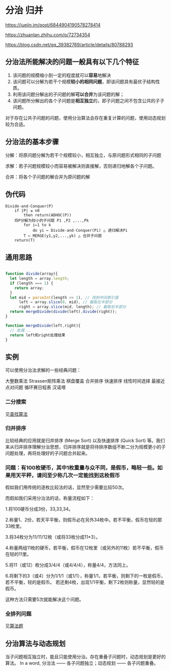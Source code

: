 # 分治 归并

<https://juejin.im/post/6844904190578278414>

<https://zhuanlan.zhihu.com/p/72734354>

<https://blog.csdn.net/qq_39382769/article/details/80788293>

## 分治法所能解决的问题一般具有以下几个特征

1. 该问题的规模缩小到一定的程度就可以**容易**地解决
2. 该问题可以分解为若干个规模**较小的相同问题**，即该问题具有最优子结构性质。
3. 利用该问题分解出的子问题的解**可以合并**为该问题的解；
4. 该问题所分解出的各个子问题是**相互独立**的，即子问题之间不包含公共的子子问题。

对于存在公共子问题的问题，使用分治算法会存在重复计算的问题，使用动态规划较为合适。

## 分治法的基本步骤

分解：将原问题分解为若干个规模较小，相互独立，与原问题形式相同的子问题

求解：若子问题规模较小而容易被解决则直接解，否则递归地解各个子问题。

合并：将各个子问题的解合并为原问题的解

## 伪代码

```
Divide-and-Conquer(P)
    if |P| ≤ n0
        then return(ADHOC(P))
    将P分解为较小的子问题 P1 ,P2 ,...,Pk
        for i←1 to k
            do yi ← Divide-and-Conquer(Pi) △ 递归解决Pi
        T ← MERGE(y1,y2,...,yk) △ 合并子问题
    return(T)
```

## 通用思路

```js

function divide(array){
  let length = array.length;
  if (length === 1) {
    return array;
  }
  let mid = parseInt(length >> 1), // 找到中间索引值
      left = array.slice(0, mid), // 截取左半部分
      right = array.slice(mid, length); // 截取右半部分
  return mergeDivide(divide(left),divide(right));
}

function mergeDivide(left,right){
  // 处理...
  return left和right处理结果
}
```

## 实例

可以使用分治法求解的一些经典问题：

大整数乘法
Strassen矩阵乘法
棋盘覆盖
合并排序
快速排序
线性时间选择
最接近点对问题
循环赛日程表
汉诺塔

### 二分搜索

见[查找算法](./search.md)

### 归并排序

比较经典的应用就是归并排序 (Merge Sort) 以及快速排序 (Quick Sort) 等。我们来从归并排序理解分治思想，归并排序就是将待排序数组不断二分为规模更小的子问题处理，再将处理好的子问题合并起来。

### 问题：有100枚硬币，其中1枚重量与众不同，是假币，略轻一些。如果用天平秤，请问至少称几次一定能找到这枚假币

假如我们用传统的逐枚比较法的话，显然至少需要比较50次。

而假如我们采用分治法的话，称量流程如下：

1.将100硬币分成3份，33,33,34。

2.称量1、2份，若天平平衡，则假币必在另外34枚中。若不平衡，假币在轻的那33枚里。

3.将34枚分为11/11/12枚（或将33枚分成11*3）。

4.称量两组11枚的硬币，若平衡，假币在12枚里（或另外的11枚）若不平衡，假币在轻的11里。

5.将11（或12）枚分成3/4/4（或4/4/4），称量4/4，方法同上。

6.将剩下的3（或4）分为1/1/1（或1/1），称量1/1，若平衡，则剩下的一枚是假币，若不平衡，轻的是假币。 若还剩4枚，出现1/1平衡，剩下2枚则称量，显然轻的是假币。

这种方法只需要5次就能解决这个问题。

### 全排列问题

见[算法题](./jstopic.md)

## 分治算法与动态规划

当子问题相互独立时，能且只能使用分治。存在重叠子问题时，动态规划是更好的算法。 In a word, 分治法 —— 各子问题独立；动态规划 —— 各子问题重叠。

